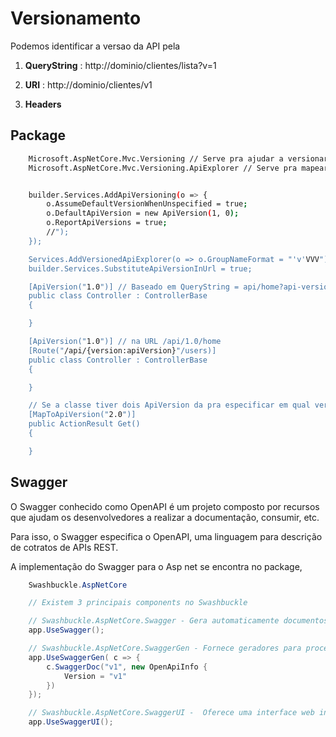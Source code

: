 # Versionamento

Podemos identificar a versao da API pela 

1. **QueryString** : http://dominio/clientes/lista?v=1

2. **URI** : http://dominio/clientes/v1

3. **Headers**

## Package

```bash
    Microsoft.AspNetCore.Mvc.Versioning // Serve pra ajudar a versionar a API
    Microsoft.AspNetCore.Mvc.Versioning.ApiExplorer // Serve pra mapear a documentacao do versionamento pro swagger.


    builder.Services.AddApiVersioning(o => {
        o.AssumeDefaultVersionWhenUnspecified = true;
        o.DefaultApiVersion = new ApiVersion(1, 0);
        o.ReportApiVersions = true;
        //");
    });

    Services.AddVersionedApiExplorer(o => o.GroupNameFormat = "'v'VVV");
    builder.Services.SubstituteApiVersionInUrl = true;

    [ApiVersion("1.0")] // Baseado em QueryString = api/home?api-version=1.0
    public class Controller : ControllerBase 
    {

    }

    [ApiVersion("1.0")] // na URL /api/1.0/home
    [Route("/api/{version:apiVersion}"/users)] 
    public class Controller : ControllerBase 
    {

    }

    // Se a classe tiver dois ApiVersion da pra especificar em qual versao a action vai ser respondida.
    [MapToApiVersion("2.0")]
    public ActionResult Get() 
    {

    }
```

## Swagger

O Swagger conhecido como OpenAPI é um projeto composto por recursos que ajudam os desenvolvedores a realizar a documentação, consumir, etc.

Para isso, o Swagger especifica o OpenAPI, uma linguagem para descrição de cotratos de APIs REST.

A implementação do Swagger para o Asp net se encontra no package,

```cs
    Swashbuckle.AspNetCore

    // Existem 3 principais components no Swashbuckle

    // Swashbuckle.AspNetCore.Swagger - Gera automaticamente documentos Swagger JSON para APIs ASP.NET Core.
    app.UseSwagger();

    // Swashbuckle.AspNetCore.SwaggerGen - Fornece geradores para processar controladores e criar informações para o documento Swagger JSON.
    app.UseSwaggerGen( c => {
        c.SwaggerDoc("v1", new OpenApiInfo {
            Version = "v1"
        })
    });

    // Swashbuckle.AspNetCore.SwaggerUI -  Oferece uma interface web interativa para visualizar e testar a documentação Swagger.
    app.UseSwaggerUI();

```